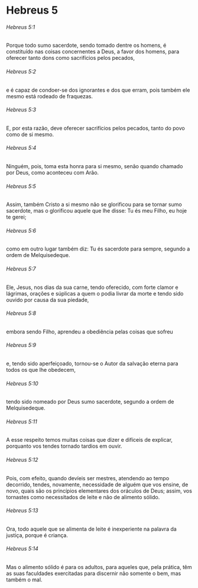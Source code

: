 # Hebreus 5

###### Hebreus 5:1

Porque todo sumo sacerdote, sendo tomado dentre os homens, é constituído nas coisas concernentes a Deus, a favor dos homens, para oferecer tanto dons como sacrifícios pelos pecados,

###### Hebreus 5:2

e é capaz de condoer-se dos ignorantes e dos que erram, pois também ele mesmo está rodeado de fraquezas.

###### Hebreus 5:3

E, por esta razão, deve oferecer sacrifícios pelos pecados, tanto do povo como de si mesmo.

###### Hebreus 5:4

Ninguém, pois, toma esta honra para si mesmo, senão quando chamado por Deus, como aconteceu com Arão.

###### Hebreus 5:5

Assim, também Cristo a si mesmo não se glorificou para se tornar sumo sacerdote, mas o glorificou aquele que lhe disse: Tu és meu Filho, eu hoje te gerei;

###### Hebreus 5:6

como em outro lugar também diz: Tu és sacerdote para sempre, segundo a ordem de Melquisedeque.

###### Hebreus 5:7

Ele, Jesus, nos dias da sua carne, tendo oferecido, com forte clamor e lágrimas, orações e súplicas a quem o podia livrar da morte e tendo sido ouvido por causa da sua piedade,

###### Hebreus 5:8

embora sendo Filho, aprendeu a obediência pelas coisas que sofreu

###### Hebreus 5:9

e, tendo sido aperfeiçoado, tornou-se o Autor da salvação eterna para todos os que lhe obedecem,

###### Hebreus 5:10

tendo sido nomeado por Deus sumo sacerdote, segundo a ordem de Melquisedeque.

###### Hebreus 5:11

A esse respeito temos muitas coisas que dizer e difíceis de explicar, porquanto vos tendes tornado tardios em ouvir.

###### Hebreus 5:12

Pois, com efeito, quando devíeis ser mestres, atendendo ao tempo decorrido, tendes, novamente, necessidade de alguém que vos ensine, de novo, quais são os princípios elementares dos oráculos de Deus; assim, vos tornastes como necessitados de leite e não de alimento sólido.

###### Hebreus 5:13

Ora, todo aquele que se alimenta de leite é inexperiente na palavra da justiça, porque é criança.

###### Hebreus 5:14

Mas o alimento sólido é para os adultos, para aqueles que, pela prática, têm as suas faculdades exercitadas para discernir não somente o bem, mas também o mal.

